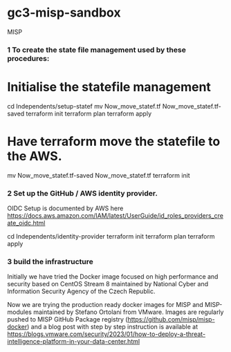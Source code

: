 # gc3-misp-sandbox
MISP 

### 1 To create the state file management used by these procedures:

# Initialise the statefile management
cd Independents/setup-statef
mv Now_move_statef.tf Now_move_statef.tf-saved
terraform init
terraform plan
terraform apply

# Have terraform move the statefile to the AWS.
mv Now_move_statef.tf-saved Now_move_statef.tf
terraform init

### 2 Set up the GitHub / AWS identity provider.

OIDC Setup is documented by AWS here
https://docs.aws.amazon.com/IAM/latest/UserGuide/id_roles_providers_create_oidc.html

cd Independents/identity-provider
terraform init
terraform plan
terraform apply

### 3 build the infrastructure

Initially we have tried the Docker image focused on high performance and security based on CentOS Stream 8 maintained by National Cyber and Information Security Agency of the Czech Republic.

Now we are trying the production ready docker images for MISP and MISP-modules maintained by Stefano Ortolani from VMware. 
Images are regularly pushed to MISP GitHub Package registry (https://github.com/misp/misp-docker) and a blog post with step by step instruction is available at https://blogs.vmware.com/security/2023/01/how-to-deploy-a-threat-intelligence-platform-in-your-data-center.html

